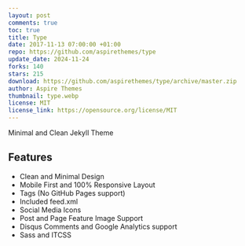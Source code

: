 ```yaml
---
layout: post
comments: true
toc: true
title: Type
date: 2017-11-13 07:00:00 +01:00
repo: https://github.com/aspirethemes/type
update_date: 2024-11-24
forks: 140
stars: 215
download: https://github.com/aspirethemes/type/archive/master.zip
author: Aspire Themes
thumbnail: type.webp
license: MIT
license_link: https://opensource.org/license/MIT
---
```


Minimal and Clean Jekyll Theme

## Features

* Clean and Minimal Design
* Mobile First and 100% Responsive Layout
* Tags (No GitHub Pages support)
* Included feed.xml
* Social Media Icons
* Post and Page Feature Image Support
* Disqus Comments and Google Analytics support
* Sass and ITCSS
